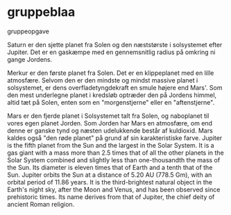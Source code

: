 # gruppeblaa
gruppeopgave

Saturn er den sjette planet fra Solen og den næststørste i solsystemet efter Jupiter. Det er en gaskæmpe med en gennemsnitlig radius på omkring ni gange Jordens.

Merkur er den første planet fra Solen. Det er en klippeplanet med en lille atmosfære. Selvom den er den mindste og mindst massive planet i solsystemet, er dens overfladetyngdekraft en smule højere end Mars'. Som den mest underlegne planet i kredsløb optræder den på Jordens himmel, altid tæt på Solen, enten som en "morgenstjerne" eller en "aftenstjerne".

Mars er den fjerde planet i Solsystemet talt fra Solen, og naboplanet til vores egen planet Jorden. Som Jorden har Mars en atmosfære, om end denne er ganske tynd og næsten udelukkende består af kuldioxid. Mars kaldes også "den røde planet" på grund af sin karakteristiske farve. 
Jupiter is the fifth planet from the Sun and the largest in the Solar System. It is a gas giant with a mass more than 2.5 times that of all the other planets in the Solar System combined and slightly less than one-thousandth the mass of the Sun. Its diameter is eleven times that of Earth and a tenth that of the Sun. Jupiter orbits the Sun at a distance of 5.20 AU (778.5 Gm), with an orbital period of 11.86 years. It is the third-brightest natural object in the Earth's night sky, after the Moon and Venus, and has been observed since prehistoric times. Its name derives from that of Jupiter, the chief deity of ancient Roman religion.
